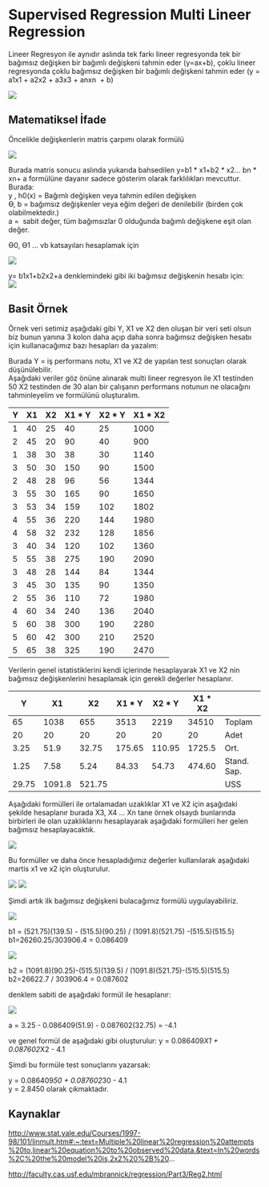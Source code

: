 # Supervised Regression Multi Lineer Regression

Lineer Regresyon ile aynıdır aslında tek farkı lineer regresyonda tek bir bağımsız değişken bir bağımlı değişkeni tahmin eder (y=ax+b), çoklu lineer regresyonda çoklu bağımsız değişken bir bağımlı değişkeni tahmin eder (y = a1x1 + a2x2 + a3x3 + anxn  + b) 

![](../images/multilineerregression1.png)


## Matematiksel İfade

Öncelikle değişkenlerin matris çarpımı olarak formülü  

![](../images/multilineerregression2.png)  

Burada matris sonucu aslında yukarıda bahsedilen y=b1 * x1+b2 * x2... bn * xn+ a formülüne dayanır sadece gösterim olarak farklılıkları mevcuttur. Burada:     
y , h0(x) = Bağımlı değişken veya tahmin edilen değişken   
Ɵ, b = bağımsız değişkenler veya eğim değeri de denilebilir (birden çok olabilmektedir.)   
a =  sabit değer, tüm bağımsızlar 0 olduğunda bağımlı değişkene eşit olan değer.   

Ɵ0, Ɵ1 ... vb katsayıları hesaplamak için  

![](../images/multilineerregression3.png)   

y= b1x1+b2x2+a denklemindeki gibi iki bağımsız değişkenin hesabı için:   
![](../images/multilineerregression4.png)    


## Basit Örnek

Örnek veri setimiz aşağıdaki gibi Y, X1 ve X2 den oluşan bir veri seti olsun biz bunun yanına 3 kolon daha açıp daha sonra bağımsız değişken hesabı için kullanacağımız bazı hesapları da yazalım:   

Burada Y = iş performans notu, X1 ve X2 de yapılan test sonuçları olarak düşünülebilir.  
Aşağıdaki veriler göz önüne alınarak multi lineer regresyon ile X1 testinden 50 X2 testinden de 30 alan bir çalışanın performans notunun ne olacağını tahminleyelim ve formülünü oluşturalım.    

| Y | X1 | X2 | X1 * Y | X2 * Y | X1 * X2 |
|---|----|----|------|------|-------|
| 1 | 40 | 25 | 40   | 25   | 1000  |
| 2 | 45 | 20 | 90   | 40   | 900   |
| 1 | 38 | 30 | 38   | 30   | 1140  |
| 3 | 50 | 30 | 150  | 90   | 1500  |
| 2 | 48 | 28 | 96   | 56   | 1344  |
| 3 | 55 | 30 | 165  | 90   | 1650  |
| 3 | 53 | 34 | 159  | 102  | 1802  |
| 4 | 55 | 36 | 220  | 144  | 1980  |
| 4 | 58 | 32 | 232  | 128  | 1856  |
| 3 | 40 | 34 | 120  | 102  | 1360  |
| 5 | 55 | 38 | 275  | 190  | 2090  |
| 3 | 48 | 28 | 144  | 84   | 1344  |
| 3 | 45 | 30 | 135  | 90   | 1350  |
| 2 | 55 | 36 | 110  | 72   | 1980  |
| 4 | 60 | 34 | 240  | 136  | 2040  |
| 5 | 60 | 38 | 300  | 190  | 2280  |
| 5 | 60 | 42 | 300  | 210  | 2520  |
| 5 | 65 | 38 | 325  | 190  | 2470  |

Verilerin genel istatistiklerini kendi içlerinde hesaplayarak X1 ve X2 nin bağımsız değişkenlerini hesaplamak için gerekli değerler hesaplanır.    

| Y     | X1     | X2     | X1 * Y   | X2 * Y   | X1 * X2  |     |
|-------|--------|--------|--------|--------|--------|-----|
| 65    | 1038   | 655    | 3513   | 2219   | 34510  | Toplam |
| 20    | 20     | 20     | 20     | 20     | 20     | Adet   |
| 3.25  | 51.9   | 32.75  | 175.65 | 110.95 | 1725.5 | Ort.   |
| 1.25  | 7.58   | 5.24   | 84.33  | 54.73  | 474.60 | Stand. Sap.  |
| 29.75 | 1091.8 | 521.75 |        |        |        | USS |


Aşağıdaki formülleri ile ortalamadan uzaklıklar X1 ve X2 için aşağıdaki şekilde hesaplanır burada X3, X4 ... Xn tane örnek olsaydı bunlarında birbirleri ile olan uzaklıklarını hesaplayarak aşağıdaki formülleri her gelen bağımsız hesaplayacaktık.    

![](../images/multilineerregression5.png)    

Bu formüller ve daha önce hesapladığımız değerler kullanılarak aşağıdaki martis x1 ve x2 için oluşturulur.   

![](../images/multilineerregression6.png) 
![](../images/multilineerregression7.png)   

Şimdi artık ilk bağımsız değişkeni bulacağımız formülü uygulayabiliriz.

![](../images/multilineerregression8.png)   

b1 = (521.75)(139.5) - (515.5)(90.25) / (1091.8)(521.75) -(515.5)(515.5)
b1=26260.25/303906.4 = 0.086409

![](../images/multilineerregression9.png)   

b2 = (1091.8)(90.25)-(515.5)(139.5) / (1091.8)(521.75)-(515.5)(515.5) 
b2=26622.7 / 303906.4 = 0.087602

denklem sabiti de aşağıdaki formül ile hesaplanır:

![](../images/multilineerregression10.png)   

a = 3.25 - 0.086409(51.9) - 0.087602(32.75) = -4.1

ve genel formül de aşağıdaki gibi oluşturulur:
y = 0.086409*X1 + 0.087602*X2 - 4.1    

Şimdi bu formüle test sonuçlarını yazarsak:    

y = 0.086409*50 + 0.087602*30 - 4.1    
y = 2.8450 olarak çıkmaktadır.   


## Kaynaklar

http://www.stat.yale.edu/Courses/1997-98/101/linmult.htm#:~:text=Multiple%20linear%20regression%20attempts%20to,linear%20equation%20to%20observed%20data.&text=In%20words%2C%20the%20model%20is,2x2%20%2B%20...

http://faculty.cas.usf.edu/mbrannick/regression/Part3/Reg2.html



